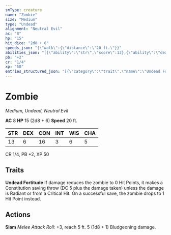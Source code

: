 ```yaml
---
smType: creature
name: "Zombie"
size: "Medium"
type: "Undead"
alignment: "Neutral Evil"
ac: "8"
hp: "15"
hit_dice: "2d8 + 6"
speeds_json: "{\"walk\":{\"distance\":\"20 ft.\"}}"
abilities_json: "[{\"ability\":\"str\",\"score\":13},{\"ability\":\"dex\",\"score\":6},{\"ability\":\"con\",\"score\":16},{\"ability\":\"int\",\"score\":3},{\"ability\":\"wis\",\"score\":6},{\"ability\":\"cha\",\"score\":5}]"
pb: "+2"
cr: "1/4"
xp: "50"
entries_structured_json: "[{\"category\":\"trait\",\"name\":\"Undead Fortitude\",\"text\":\"If damage reduces the zombie to 0 Hit Points, it makes a Constitution saving throw (DC 5 plus the damage taken) unless the damage is Radiant or from a Critical Hit. On a successful save, the zombie drops to 1 Hit Point instead.\"},{\"category\":\"action\",\"name\":\"Slam\",\"text\":\"*Melee Attack Roll:* +3, reach 5 ft. 5 (1d8 + 1) Bludgeoning damage.\"}]"
---
```


# Zombie
*Medium, Undead, Neutral Evil*

**AC** 8
**HP** 15 (2d8 + 6)
**Speed** 20 ft.

| STR | DEX | CON | INT | WIS | CHA |
| --- | --- | --- | --- | --- | --- |
| 13 | 6 | 16 | 3 | 6 | 5 |

CR 1/4, PB +2, XP 50

## Traits

**Undead Fortitude**
If damage reduces the zombie to 0 Hit Points, it makes a Constitution saving throw (DC 5 plus the damage taken) unless the damage is Radiant or from a Critical Hit. On a successful save, the zombie drops to 1 Hit Point instead.

## Actions

**Slam**
*Melee Attack Roll:* +3, reach 5 ft. 5 (1d8 + 1) Bludgeoning damage.
